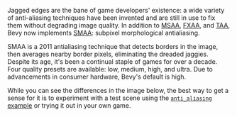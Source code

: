 <!-- Implement subpixel morphological antialiasing, or SMAA. -->
<!-- https://github.com/bevyengine/bevy/pull/13423 -->

Jagged edges are the bane of game developers' existence: a wide variety of anti-aliasing techniques have been invented and are still in use to fix them without degrading image quality.
In addition to [MSAA](https://en.wikipedia.org/wiki/Multisample_anti-aliasing), [FXAA](https://en.wikipedia.org/wiki/Fast_approximate_anti-aliasing), and [TAA](https://en.wikipedia.org/wiki/Temporal_anti-aliasing), Bevy now implements [SMAA](https://en.wikipedia.org/wiki/Morphological_antialiasing): subpixel morphological antialiasing.

SMAA is a 2011 antialiasing technique that detects borders in the image, then averages nearby border pixels, eliminating the dreaded jaggies.
Despite its age, it's been a continual staple of games for over a decade. Four quality presets are available: low, medium, high, and ultra. Due to advancements in consumer hardware, Bevy's default is high.

While you can see the differences in the image below, the best way to get a sense for it is to experiment with a test scene using the [`anti_aliasing` example](https://github.com/bevyengine/bevy/blob/main/examples/3d/anti_aliasing.rs) or trying it out in your own game.
